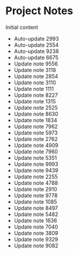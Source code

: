 # Project Notes

Initial content
- Auto-update 2993
- Auto-update 2554
- Auto-update 9238
- Auto-update 6675
- Update note 9556
- Update note 3118
- Update note 2854
- Update note 3110
- Update note 1111
- Update note 8227
- Update note 1315
- Update note 2525
- Update note 8630
- Update note 1834
- Update note 7962
- Update note 5973
- Update note 2762
- Update note 4909
- Update note 7960
- Update note 5351
- Update note 9993
- Update note 9439
- Update note 2255
- Update note 4788
- Update note 2910
- Update note 9778
- Update note 1085
- Update note 8497
- Update note 5482
- Update note 1636
- Update note 7040
- Update note 3809
- Update note 9329
- Update note 9082
